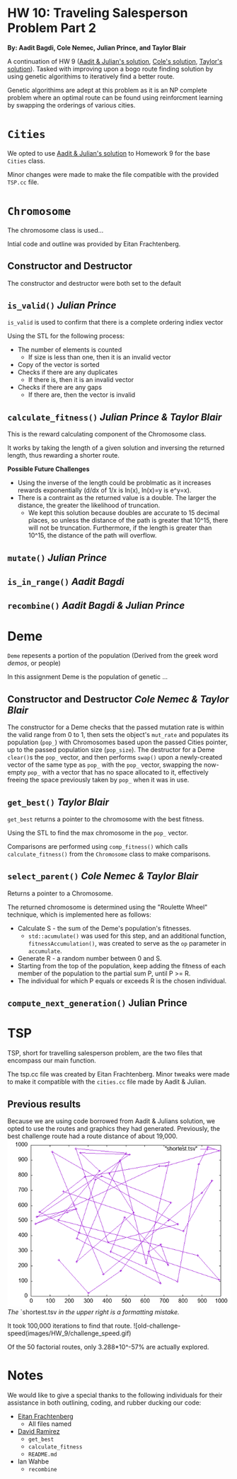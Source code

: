 # HW 10: Traveling Salesperson Problem Part 2

**By: Aadit Bagdi, Cole Nemec, Julian Prince, and Taylor Blair**

A continuation of HW 9 ([Aadit & Julian's solution](https://github.com/Byteceps/HW_9_Julian_Aadit), [Cole's solution](https://github.com/deeptronos/reed-csci221-hw9), [Taylor's solution](https://github.com/Goodernews/CS-221/tree/main/Homeworks/HW_9)). Tasked with improving upon a bogo route finding solution by using genetic algorithims to iteratively find a better route. 

Genetic algorithims are adept at this problem as it is an NP complete problem where an optimal route can be found using reinforcment learning by swapping the orderings of various cities.


# `Cities`

We opted to use [Aadit & Julian's solution](https://github.com/Byteceps/HW_9_Julian_Aadit) to Homework 9 for the base `Cities` class.

Minor changes were made to make the file compatible with the provided `TSP.cc` file.

# `Chromosome`

The chromosome class is used...

Intial code and outline was provided by Eitan Frachtenberg.

## Constructor and Destructor

The constructor and destructor were both set to the default

## `is_valid()` *Julian Prince*

`is_valid` is used to confirm that there is a complete ordering indiex vector

Using the STL for the following process:
 + The number of elements is counted
	 + If size is less than one, then it is an invalid vector
 + Copy of the vector is sorted
 + Checks if there are any duplicates
 	+ If there is, then it is an invalid vector
 + Checks if there are any gaps 
 	+ If there are, then the vector is invalid

## `calculate_fitness()` *Julian Prince & Taylor Blair*

This is the reward calculating component of the Chromosome class. 

It works by taking the length of a given solution and inversing the returned length, thus rewarding a shorter route.

**Possible Future Challenges**
 + Using the inverse of the length could be problmatic as it increases rewards exponentially (d/dx of 1/x is ln(x), ln(x)=y is e^y=x). 
 + There is a contraint as the returned value is a double. The larger the distance, the greater the likelihood of truncation. 
	 + We kept this solution because doubles are accurate to 15 decimal places, so unless the distance of the path is greater that 10^15, there will not be truncation. Furthermore, if the length is greater than 10^15, the distance of the path will overflow.  

## `mutate()` *Julian Prince*


## `is_in_range()` *Aadit Bagdi*


## `recombine()` *Aadit Bagdi & Julian Prince*


# Deme

`Deme` repesents a portion of the population (Derived from the greek word *demos*, or people)

In this assignment Deme is the population of genetic ... 

## Constructor and Destructor *Cole Nemec & Taylor Blair*
The constructor for a Deme checks that the passed mutation rate is within the valid range from 0 to 1, then sets the object's `mut_rate` and populates its population (`pop_`) with Chromosomes based upon the passed Cities pointer, up to the passed population size (`pop_size`).
The destructor for a Deme `clear()`s the `pop_` vector, and then performs `swap()` upon a newly-created vector of the same type as `pop_` with the `pop_` vector, swapping the now-empty `pop_` with a vector that has no space allocated to it, effectively freeing the space previously taken by `pop_` when it was in use. 


## `get_best()` *Taylor Blair*

`get_best` returns a pointer to the chromosome with the best fitness.

Using the STL to find the max chromosome in the `pop_` vector.

Comparisons are performed using `comp_fitness()` which calls `calculate_fitness()` from the `Chromosome` class to make comparisons.

## `select_parent()` *Cole Nemec & Taylor Blair*
Returns a pointer to a Chromosome. 

The returned chromosome is determined using the "Roulette Wheel" technique, which is implemented here as follows:
* Calculate S - the sum of the Deme's population's fitnesses.
  * `std::acumulate()` was used for this step, and an additional function, `fitnessAccumulation()`, was created to serve as the `op` parameter in `accumulate`.
* Generate R - a random number between 0 and S.
* Starting from the top of the population, keep adding the fitness of each member of the population to the partial sum P, until P >= R.
* The individual for which P equals or exceeds R is the chosen individual.


## `compute_next_generation()` **Julian Prince**


# TSP

TSP, short for travelling salesperson problem, are the two files that encompass our main function.

The tsp.cc file was created by Eitan Frachtenberg. Minor tweaks were made to make it compatible with the `cities.cc` file made by Aadit & Julian.

## Previous results

Because we are using code borrowed from Aadit & Julians solution, we opted to use the routes and graphics they had generated. Previously, the best challenge route had a route distance of about 19,000.
![old-challenge-route](images/HW_9/challenge_route.gif) 
*The* `shortest.tsv *in the upper right is a formatting mistake.*

It took 100,000 iterations to find that route.
![old-challenge-speed(images/HW_9/challenge_speed.gif) 

Of the 50 factorial routes, only 3.288*10^-57% are actually explored.



# Notes

We would like to give a special thanks to the following individuals for their assistance in both outlining, coding, and rubber ducking our code:
 + [Eitan Frachtenberg](https://github.com/eitanf)
	 + All files named
 + [David Ramirez](https://www.reed.edu/faculty-profiles/profiles/ramirez-david.html)
	 + `get_best`
	 + `calculate_fitness`
	 + `README.md`
 + Ian Wahbe
	 + `recombine`
